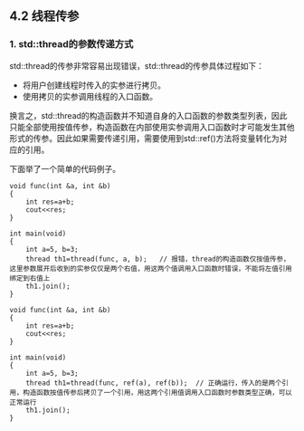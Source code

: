 ## 4.2 线程传参

### 1. std::thread的参数传递方式
std::thread的传参非常容易出现错误，std::thread的传参具体过程如下：

+ 将用户创建线程时传入的实参进行拷贝。
+ 使用拷贝的实参调用线程的入口函数。

换言之，std::thread的构造函数并不知道自身的入口函数的参数类型列表，因此只能全部使用按值传参，构造函数在内部使用实参调用入口函数时才可能发生其他形式的传参。因此如果需要传递引用，需要使用到std::ref()方法将变量转化为对应的引用。

下面举了一个简单的代码例子。

```
void func(int &a, int &b)
{
	int res=a+b;
	cout<<res;
}

int main(void)
{
	int a=5, b=3;
	thread th1=thread(func, a, b);   // 报错，thread的构造函数仅按值传参，这里参数展开后收到的实参仅仅是两个右值，用这两个值调用入口函数时错误，不能将左值引用绑定到右值上
	th1.join();
} 
```

```
void func(int &a, int &b)
{
	int res=a+b;
	cout<<res;
}

int main(void)
{
	int a=5, b=3;
	thread th1=thread(func, ref(a), ref(b));  // 正确运行，传入的是两个引用，构造函数按值传参后拷贝了一个引用，用这两个引用值调用入口函数时参数类型正确，可以正常运行
	th1.join();
} 
```
